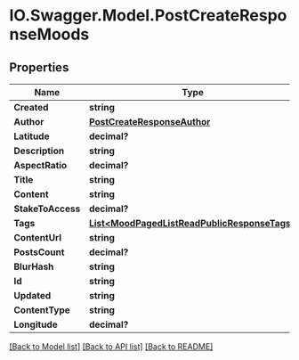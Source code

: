 # IO.Swagger.Model.PostCreateResponseMoods
## Properties

Name | Type | Description | Notes
------------ | ------------- | ------------- | -------------
**Created** | **string** |  | [optional] 
**Author** | [**PostCreateResponseAuthor**](PostCreateResponseAuthor.md) |  | [optional] 
**Latitude** | **decimal?** |  | [optional] 
**Description** | **string** |  | [optional] 
**AspectRatio** | **decimal?** |  | [optional] 
**Title** | **string** |  | [optional] 
**Content** | **string** |  | [optional] 
**StakeToAccess** | **decimal?** |  | [optional] 
**Tags** | [**List&lt;MoodPagedListReadPublicResponseTags&gt;**](MoodPagedListReadPublicResponseTags.md) |  | [optional] 
**ContentUrl** | **string** |  | [optional] 
**PostsCount** | **decimal?** |  | [optional] 
**BlurHash** | **string** |  | [optional] 
**Id** | **string** |  | [optional] 
**Updated** | **string** |  | [optional] 
**ContentType** | **string** |  | [optional] 
**Longitude** | **decimal?** |  | [optional] 

[[Back to Model list]](../README.md#documentation-for-models) [[Back to API list]](../README.md#documentation-for-api-endpoints) [[Back to README]](../README.md)


